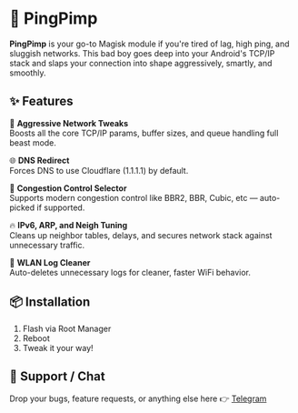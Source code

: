 # 🚀 PingPimp

**PingPimp** is your go-to Magisk module if you're tired of lag, high ping, and sluggish networks. This bad boy goes deep into your Android's TCP/IP stack and slaps your connection into shape aggressively, smartly, and smoothly.

## ✨ Features

🔧 **Aggressive Network Tweaks**  
Boosts all the core TCP/IP params, buffer sizes, and queue handling full beast mode.

🌐 **DNS Redirect**  
Forces DNS to use Cloudflare (1.1.1.1) by default.

📡 **Congestion Control Selector**  
Supports modern congestion control like BBR2, BBR, Cubic, etc — auto-picked if supported.

🔥 **IPv6, ARP, and Neigh Tuning**  
Cleans up neighbor tables, delays, and secures network stack against unnecessary traffic.

🧼 **WLAN Log Cleaner**  
Auto-deletes unnecessary logs for cleaner, faster WiFi behavior.

## 📦 Installation

1. Flash via Root Manager
2. Reboot
3. Tweak it your way!

## 💬 Support / Chat

Drop your bugs, feature requests, or anything else here 👉 [Telegram](https://t.me/fuckyoustan)
